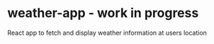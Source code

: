 # weather-app - work in progress
React app to fetch and display weather information at users location

